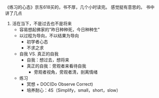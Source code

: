《练习的心态》京东618买的，书不厚，几个小时读完。
感觉挺有意思的。
书中讲了几点
1. 活在当下，不是过去也不是将来
   * 容易想起佛家的"昨日种种死，今日种种生"
   * 以过程为导向，不以结果为导向
      * 初学者心态
      * 不求之求
   * 自我 VS. 真正的自我
      * 自我：想过去，想将来
      * 真正的自我：旁观者来看待自我
         * 旁观者视角，旁观者清，剖离情绪
   * 练习
      * 冥想 + DOC(Do Observe Correct)
      * 培养耐心：4S（Simplify，small，short，slow）